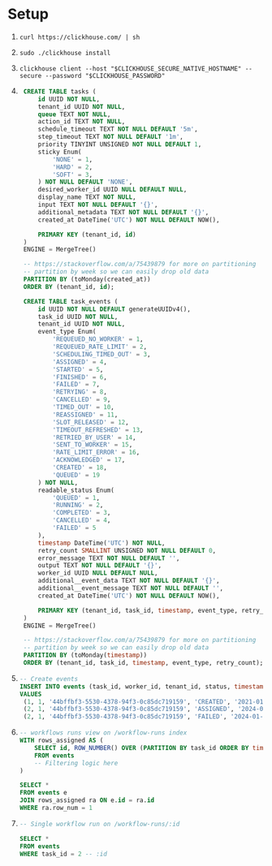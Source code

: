 # Setup

1. `curl https://clickhouse.com/ | sh`
2. `sudo ./clickhouse install`
3. `clickhouse client --host "$CLICKHOUSE_SECURE_NATIVE_HOSTNAME" --secure --password "$CLICKHOUSE_PASSWORD"`

4. ```sql
    CREATE TABLE tasks (
        id UUID NOT NULL,
        tenant_id UUID NOT NULL,
        queue TEXT NOT NULL,
        action_id TEXT NOT NULL,
        schedule_timeout TEXT NOT NULL DEFAULT '5m',
        step_timeout TEXT NOT NULL DEFAULT '1m',
        priority TINYINT UNSIGNED NOT NULL DEFAULT 1,
        sticky Enum(
            'NONE' = 1,
            'HARD' = 2,
            'SOFT' = 3,
        ) NOT NULL DEFAULT 'NONE',
        desired_worker_id UUID NULL DEFAULT NULL,
        display_name TEXT NOT NULL,
        input TEXT NOT NULL DEFAULT '{}',
        additional_metadata TEXT NOT NULL DEFAULT '{}',
        created_at DateTime('UTC') NOT NULL DEFAULT NOW(),

        PRIMARY KEY (tenant_id, id)
    )
    ENGINE = MergeTree()

    -- https://stackoverflow.com/a/75439879 for more on partitioning
    -- partition by week so we can easily drop old data
    PARTITION BY (toMonday(created_at))
    ORDER BY (tenant_id, id);

    CREATE TABLE task_events (
        id UUID NOT NULL DEFAULT generateUUIDv4(),
        task_id UUID NOT NULL,
        tenant_id UUID NOT NULL,
        event_type Enum(
            'REQUEUED_NO_WORKER' = 1,
            'REQUEUED_RATE_LIMIT' = 2,
            'SCHEDULING_TIMED_OUT' = 3,
            'ASSIGNED' = 4,
            'STARTED' = 5,
            'FINISHED' = 6,
            'FAILED' = 7,
            'RETRYING' = 8,
            'CANCELLED' = 9,
            'TIMED_OUT' = 10,
            'REASSIGNED' = 11,
            'SLOT_RELEASED' = 12,
            'TIMEOUT_REFRESHED' = 13,
            'RETRIED_BY_USER' = 14,
            'SENT_TO_WORKER' = 15,
            'RATE_LIMIT_ERROR' = 16,
            'ACKNOWLEDGED' = 17,
            'CREATED' = 18,
            'QUEUED' = 19
        ) NOT NULL,
        readable_status Enum(
            'QUEUED' = 1,
            'RUNNING' = 2,
            'COMPLETED' = 3,
            'CANCELLED' = 4,
            'FAILED' = 5
        ),
        timestamp DateTime('UTC') NOT NULL,
        retry_count SMALLINT UNSIGNED NOT NULL DEFAULT 0,
        error_message TEXT NOT NULL DEFAULT '',
        output TEXT NOT NULL DEFAULT '{}',
        worker_id UUID NULL DEFAULT NULL,
        additional__event_data TEXT NOT NULL DEFAULT '{}',
        additional__event_message TEXT NOT NULL DEFAULT '',
        created_at DateTime('UTC') NOT NULL DEFAULT NOW(),

        PRIMARY KEY (tenant_id, task_id, timestamp, event_type, retry_count)
    )
    ENGINE = MergeTree()

    -- https://stackoverflow.com/a/75439879 for more on partitioning
    -- partition by week so we can easily drop old data
    PARTITION BY (toMonday(timestamp))
    ORDER BY (tenant_id, task_id, timestamp, event_type, retry_count);
   ```

5. ```sql
   -- Create events
   INSERT INTO events (task_id, worker_id, tenant_id, status, timestamp, retry_count, error_message)
   VALUES
    (1, 1, '44bffbf3-5530-4378-94f3-0c85dc719159', 'CREATED', '2021-01-01 00:00:00', 0, NULL),
    (2, 1, '44bffbf3-5530-4378-94f3-0c85dc719159', 'ASSIGNED', '2024-01-01 12:34:56', 1, NULL),
    (2, 1, '44bffbf3-5530-4378-94f3-0c85dc719159', 'FAILED', '2024-01-01 12:34:58', 1, 'A foobar went wrong')
   ```

6. ```sql
   -- workflows runs view on /workflow-runs index
   WITH rows_assigned AS (
       SELECT id, ROW_NUMBER() OVER (PARTITION BY task_id ORDER BY timestamp DESC) AS row_num
       FROM events
       -- Filtering logic here
   )

   SELECT *
   FROM events e
   JOIN rows_assigned ra ON e.id = ra.id
   WHERE ra.row_num = 1
   ```

7. ```sql
   -- Single workflow run on /workflow-runs/:id

   SELECT *
   FROM events
   WHERE task_id = 2 -- :id
   ```
